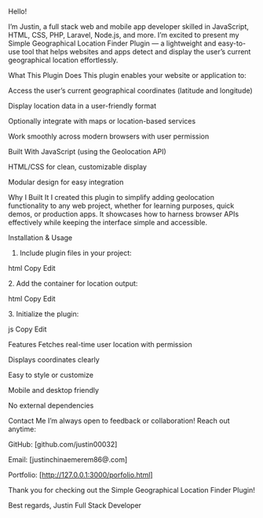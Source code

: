 Hello!

I’m Justin, a full stack web and mobile app developer skilled in JavaScript, HTML, CSS, PHP, Laravel, Node.js, and more. I’m excited to present my Simple Geographical Location Finder Plugin — a lightweight and easy-to-use tool that helps websites and apps detect and display the user’s current geographical location effortlessly.

 What This Plugin Does
This plugin enables your website or application to:

Access the user’s current geographical coordinates (latitude and longitude)

Display location data in a user-friendly format

Optionally integrate with maps or location-based services

Work smoothly across modern browsers with user permission

 Built With
JavaScript (using the Geolocation API)

HTML/CSS for clean, customizable display

Modular design for easy integration

 Why I Built It
I created this plugin to simplify adding geolocation functionality to any web project, whether for learning purposes, quick demos, or production apps. It showcases how to harness browser APIs effectively while keeping the interface simple and accessible.

 Installation & Usage
1. Include plugin files in your project:

html
Copy
Edit
<script src="geo-location-finder.js"></script>
<link rel="stylesheet" href="geo-location-finder.css">
2. Add the container for location output:

html
Copy
Edit
<div id="location-finder"></div>
3. Initialize the plugin:

js
Copy
Edit
<script>
  GeoLocationFinder.init("#location-finder");
</script>
Features
Fetches real-time user location with permission

Displays coordinates clearly

Easy to style or customize

Mobile and desktop friendly

No external dependencies

 Contact Me
I’m always open to feedback or collaboration! Reach out anytime:

GitHub: [github.com/justin00032]

Email: [justinchinaemerem86@.com]

Portfolio: [http://127.0.0.1:3000/porfolio.html]

Thank you for checking out the Simple Geographical Location Finder Plugin!

Best regards,
Justin
Full Stack Developer
